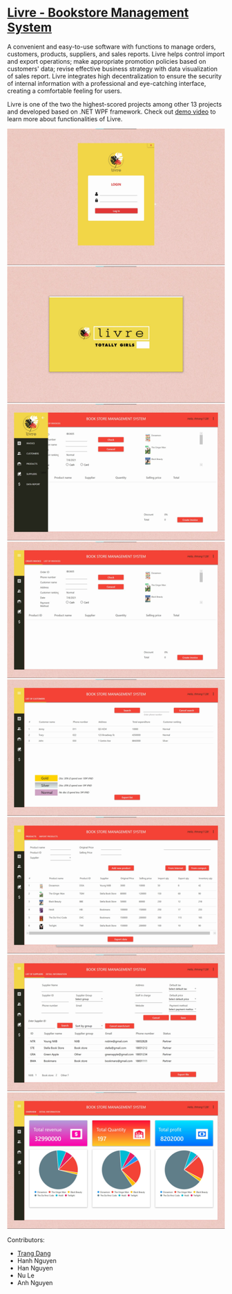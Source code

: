 # <a href = "https://drive.google.com/file/d/1Y38u5YtfFi86JUDMqW-zfaaU9BHvVNNG/view?usp=sharing">Livre - Bookstore Management System<a>
A convenient and easy-to-use software with functions to manage orders, customers, products, suppliers, and sales reports. Livre helps control import and export operations; make appropriate promotion policies based on customers' data; revise effective
business strategy with data visualization of sales report. Livre integrates high decentralization to ensure the security of internal information with a professional and eye-catching interface, creating a comfortable feeling for users. 

Livre is one of the two the highest-scored projects among other 13 projects and developed based on .NET WPF framework. Check out <a href = "https://drive.google.com/file/d/1Y38u5YtfFi86JUDMqW-zfaaU9BHvVNNG/view?usp=sharing">demo video</a> to learn more about functionalities of Livre.


![Alt Image text](readme_images/login.jpg)
![Alt Image text](readme_images/intro.jpg)
![Alt Image text](readme_images/menu.jpg)
![Alt Image text](readme_images/invoice.jpg)
![Alt Image text](readme_images/customer.jpg)
![Alt Image text](readme_images/product.jpg)
![Alt Image text](readme_images/supplier.jpg)
![Alt Image text](readme_images/data_report.jpg)


Contributors:
<ul>
<li><a href = "https://www.linkedin.com/in/trangttdang/">Trang Dang</a></li>
<li>Hanh Nguyen</li>
<li>Han Nguyen</li>
<li>Nu Le</li>
<li>Anh Nguyen</li>
</ul>
